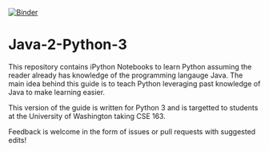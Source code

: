 [![Binder](https://mybinder.org/badge_logo.svg)](https://mybinder.org/v2/gh/hschafer/java-2-python-3/master?filepath=JavaToPython.ipynb)

# Java-2-Python-3

This repository contains iPython Notebooks to learn Python assuming the reader already has knowledge of the programming langauge Java.
The main idea behind this guide is to teach Python leveraging past knowledge of Java to make learning easier.

This version of the guide is written for Python 3 and is targetted to students at the University of Washington taking CSE 163.

Feedback is welcome in the form of issues or pull requests with suggested edits! 
